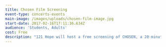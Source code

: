 ```yaml
---
title: Chosen Film Screening
event-type: concerts-events
main-image: /images/uploads/chosen-film-image.jpg
start-date: 2017-02-16T17:11:36.634Z
audience: 'Students, Adults'
cost: Free
description: "121 Hope will host a free screening of CHOSEN, a 20-minute documentary which tells the story of two All-American girls tricked into the sex trade. Eighteen-year-old Brianna was an honor-roll student, cheerleader and worked at a local café. Thirteen-year-old Lacy was an active member of her youth group\_and a volunteer in the community.\\\n\\\nWe invite you and your colleagues to join us for the free film screening and a brief follow-up discussion about the warnings signs and ways to help potential victims remain safe. The presentation will take place in the main sanctuary of Northland Church.\n\nJoining us are guest speakers\_Ms. Diane Checchio, the Assistant Statewide Prosecutor of the Florida Attorny General's office and Ms. Kimberly Grabert, the Statewide Human Trafficking Prevention Director at Florida Department of Children and Families.\\\n\\\nOur desire is to notify as many members of our community of this event, as no one person is immune to the dangers and entrapment our youth face in today’s society. Will you join us in fighting this social injustice? Let’s talk to our kids before the traffickers do..."
---
```


